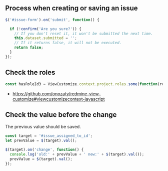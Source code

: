 ## Process when creating or saving an issue

```javascript
$('#issue-form').on('submit', function() {

  if (!confirm('Are you sure?')) {
    // If you don't reset it, it won't be submitted the next time.
    this.dataset.submitted = '';
    // If it returns false, it will not be executed.
    return false;
  }
});
```

## Check the roles

```javascript
const hasRoleId3 = ViewCustomize.context.project.roles.some(function(role) { return role.id == 3 });
```

* https://github.com/onozaty/redmine-view-customize#viewcustomizecontext-javascript

## Check the value before the change

The previous value should be saved.

```javascript
const target = '#issue_assigned_to_id';
let prevValue = $(target).val();

$(target).on('change', function() {
  console.log('old:' + prevValue + ' new:' + $(target).val());
  prevValue = $(target).val();
});
```
